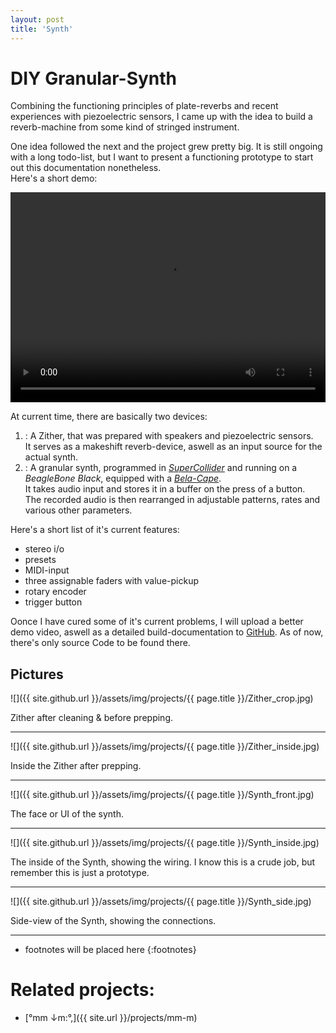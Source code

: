 ```yaml
---
layout: post
title: 'Synth'
---
```


# DIY Granular-Synth

Combining the functioning principles of plate-reverbs and recent experiences with piezoelectric sensors,
I came up with the idea to build a reverb-machine from some kind of stringed instrument.

One idea followed the next and the project grew pretty big. 
It is still ongoing with a long todo-list,
but I want to present a functioning prototype to start out this documentation nonetheless.  
Here's a short demo: 

<video width="100%" height="336" controls>
  <source src="{{ site.url }}/assets/vid/projects/{{page.title}}/demo.mp4" type="video/mp4">
</video>  

At current time, there are basically two devices:
1. : A Zither, that was prepared with speakers and piezoelectric sensors.  
It serves as a makeshift reverb-device, aswell as an input source for the actual synth.
2. : A granular synth, programmed in [*SuperCollider*](https://supercollider.github.io/) and running on a *BeagleBone Black*, equipped with a [*Bela-Cape*](https://eu.shop.bela.io/collections/bela-and-bela-mini/products/bela-cape).  
It takes audio input and stores it in a buffer on the press of a button.   
The recorded audio is then rearranged in adjustable patterns, rates and various other parameters.  

Here's a short list of it's current features:

- stereo i/o
- presets
- MIDI-input
- three assignable faders with value-pickup
- rotary encoder
- trigger button

Oonce I have cured some of it's current problems, I will upload a better demo video, aswell as a detailed build-documentation to [GitHub](https://github.com/FunctionalJerk/bela-grainsynth). 
As of now, there's only source Code to be found there. 

## Pictures

![]({{ site.github.url }}/assets/img/projects/{{ page.title }}/Zither_crop.jpg)

Zither after cleaning & before prepping.

---

![]({{ site.github.url }}/assets/img/projects/{{ page.title }}/Zither_inside.jpg)

Inside the Zither after prepping.

---

![]({{ site.github.url }}/assets/img/projects/{{ page.title }}/Synth_front.jpg)

The face or UI of the synth.

---

![]({{ site.github.url }}/assets/img/projects/{{ page.title }}/Synth_inside.jpg)

The inside of the Synth, showing the wiring. 
I know this is a crude job, but remember this is just a prototype.

---

![]({{ site.github.url }}/assets/img/projects/{{ page.title }}/Synth_side.jpg)

Side-view of the Synth, showing the connections.

---

* footnotes will be placed here
{:footnotes}

# Related projects: 

- [°mm ↓m​:​°​,]({{ site.url }}/projects/mm-m)
